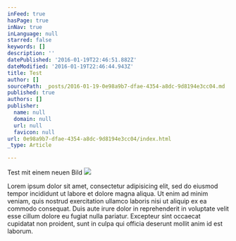```yaml
---
inFeed: true
hasPage: true
inNav: true
inLanguage: null
starred: false
keywords: []
description: ''
datePublished: '2016-01-19T22:46:51.882Z'
dateModified: '2016-01-19T22:46:44.943Z'
title: Test
author: []
sourcePath: _posts/2016-01-19-0e98a9b7-dfae-4354-a8dc-9d8194e3cc04.md
published: true
authors: []
publisher:
  name: null
  domain: null
  url: null
  favicon: null
url: 0e98a9b7-dfae-4354-a8dc-9d8194e3cc04/index.html
_type: Article

---
```

Test mit einem neuen Bild
![](https://s3-us-west-2.amazonaws.com/the-grid-img/p/ea23550f4f0a3c5b87f8adf5cacb72729aa2ef8d.jpg)

Lorem ipsum dolor sit amet, consectetur adipisicing elit, sed do eiusmod tempor incididunt ut labore et dolore magna aliqua. Ut enim ad minim veniam, quis nostrud exercitation ullamco laboris nisi ut aliquip ex ea commodo consequat. Duis aute irure dolor in reprehenderit in voluptate velit esse cillum dolore eu fugiat nulla pariatur. Excepteur sint occaecat cupidatat non proident, sunt in culpa qui officia deserunt mollit anim id est laborum.